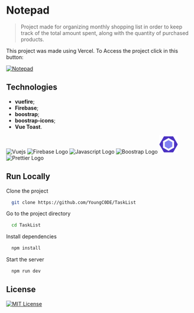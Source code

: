 # Notepad

> Project made for organizing monthly shopping list in order to keep track of the total amount spent,
> along with the quantity of purchased products.

This project was made using Vercel. To Access the project click in this button:

[![Notepad](https://img.shields.io/badge/TaskList-Visit-9cf?style=for-the-badge&logo=vercel)](https://task-list-2.vercel.app/)

## Technologies

- **vuefire**;
- **Firebase**;
- **boostrap**;
- **boostrap-icons**;
- **Vue Toast**.

<div>
  <img width="50" title="VueJS" alt="Vuejs" src="https://skillicons.dev/icons?i=vue">
  <img width="50" title="Firebase" alt="Firebase Logo" src="https://skillicons.dev/icons?i=firebase">
  <img width="50" title="Javascript" alt="Javascript Logo" src="https://skillicons.dev/icons?i=js">
  <img width="50" title="Boostrap" alt="Boostrap Logo" src="https://skillicons.dev/icons?i=bootstrap">
  <img width="50" title="Eslint" alt="Eslint Logo" src="https://raw.githubusercontent.com/github/explore/80688e429a7d4ef2fca1e82350fe8e3517d3494d/topics/eslint/eslint.png">
  <img width="50" title="Prettier" alt="Prettier Logo" src="https://prettier.io/icon.png">
</div>

## Run Locally

Clone the project

```bash
  git clone https://github.com/YoungC0DE/TaskList
```

Go to the project directory

```bash
  cd TaskList
```

Install dependencies

```bash
  npm install
```

Start the server

```bash
  npm run dev
```

## License

[![MIT License](https://img.shields.io/badge/License-MIT-green.svg)](https://github.com/YoungC0DE/TaskList/blob/main/LICENSE)
